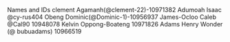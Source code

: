 Names and IDs
clement Agamanh(@clement-22)-10971382
Adumoah Isaac @cy-rus404
Obeng Dominic(@Dominic-1)-10956937
James-Ocloo Caleb  @Cal90  10948078
Kelvin Oppong-Boateng 10971826
Adams Henry Wonder (@ bubuadams) 10966519


